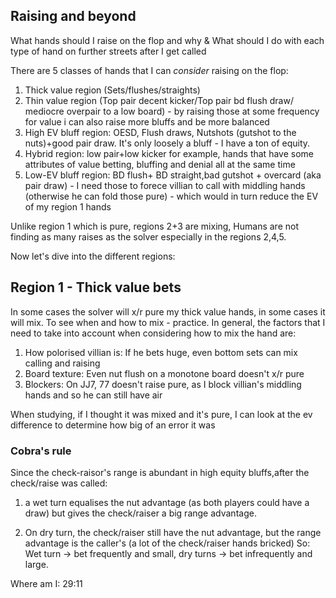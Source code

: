 ## Raising and beyond

What hands should I raise on the flop and why & What should I do with each type of hand on further streets after I get called

There are 5 classes of hands that I can *consider* raising on the flop:
1. Thick value region (Sets/flushes/straights)
2. Thin value region (Top pair decent kicker/Top pair bd flush draw/ mediocre overpair to a low board) - by raising those at some frequency for value i can also raise more bluffs and be more balanced
3. High EV bluff region: OESD, Flush draws, Nutshots (gutshot to the nuts)+good pair draw. It's only loosely a bluff - I have a ton of equity.
4. Hybrid region: low pair+low kicker for example, hands that have some attributes of value betting, bluffing and denial all at the same time 
5. Low-EV bluff region: BD flush+ BD straight,bad gutshot + overcard (aka pair draw) - I need those to forece villian to call with middling hands (otherwise he can fold those pure) - which would in turn reduce the EV of my region 1 hands


Unlike region 1 which is pure, regions  2+3 are mixing,
Humans are not finding as many raises as the solver especially in the regions 2,4,5.

Now let's dive into the different regions:

## Region 1 - Thick value bets

In some cases the solver will x/r pure my thick value hands, in some cases it will mix. To see when and how to mix - practice. In general, the factors that I need to take into account when considering how to mix the hand are:
1. How polorised villian is: If he bets huge, even bottom sets can mix calling and raising
2. Board texture: Even nut flush on a monotone board doesn't x/r pure
3. Blockers: On JJ7, 77 doesn't raise pure, as I block villian's middling hands and so he can still have air

When studying, if I thought it was mixed and it's pure, I can look at the ev difference to determine how big of an error it was

### Cobra's rule
 Since the check-raisor's range is abundant in high equity bluffs,after the check/raise was called:

1. a wet turn equalises the nut advantage (as both players could have a draw) but gives the check/raiser a big range advantage.

2. On dry turn, the check/raiser still have the nut advantage, but the range advantage is  the caller's (a lot of the check/raiser hands bricked)
So: Wet turn -> bet frequently and small, dry turns -> bet infrequently and large. 

Where am I:
29:11